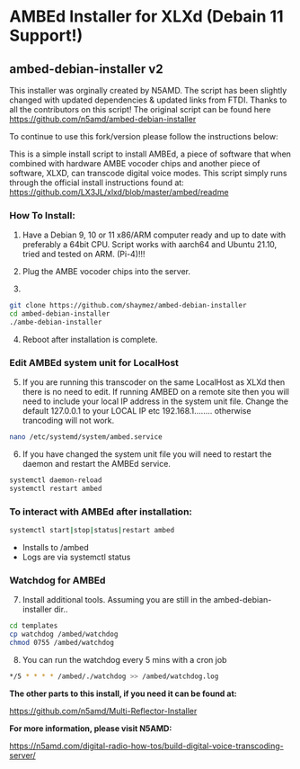 # AMBEd Installer for XLXd (Debain 11 Support!)

## ambed-debian-installer v2

This installer was orginally created by N5AMD. The script has been slightly changed with updated dependencies & updated links from FTDI. Thanks to all
the contributors on this script! The original script can be found here https://github.com/n5amd/ambed-debian-installer

To continue to use this fork/version please follow the instructions below:

This is a simple install script to install AMBEd, a piece of software that when combined with hardware AMBE vocoder chips and another piece of software, XLXD, can transcode digital voice modes. This script simply runs through the official install instructions found at:
https://github.com/LX3JL/xlxd/blob/master/ambed/readme


### How To Install:
1. Have a Debian 9, 10 or 11 x86/ARM computer ready and up to date with preferably a 64bit CPU.
Script works with aarch64 and Ubuntu 21.10, tried and tested on ARM. (Pi-4)!!!
2. Plug the AMBE vocoder chips into the server.

3. 
```sh
git clone https://github.com/shaymez/ambed-debian-installer
cd ambed-debian-installer
./ambe-debian-installer
```
4. Reboot after installation is complete.

### Edit AMBEd system unit for LocalHost
5. If you are running this transcoder on the same LocalHost as XLXd then there is no need to edit. If running AMBED on a remote site then you will need to include
your local IP address in the system unit file. Change the default 127.0.0.1 to your LOCAL IP etc 192.168.1........ otherwise trancoding will not work.
```sh
nano /etc/systemd/system/ambed.service
```

6. If you have changed the system unit file you will need to restart the daemon and restart the AMBEd service.
```sh
systemctl daemon-reload
systemctl restart ambed
```

### To interact with AMBEd after installation:
```sh
systemctl start|stop|status|restart ambed
```
 - Installs to /ambed
 - Logs are via systemctl status

### Watchdog for AMBEd
7. Install additional tools. Assuming you are still in the ambed-debian-installer dir..
```sh
cd templates
cp watchdog /ambed/watchdog
chmod 0755 /ambed/watchdog
```
8. You can run the watchdog every 5 mins with a cron job
```sh
*/5 * * * * /ambed/./watchdog >> /ambed/watchdog.log
```

**The other parts to this install, if you need it can be found at:**

https://github.com/n5amd/Multi-Reflector-Installer

**For more information, please visit N5AMD:**

https://n5amd.com/digital-radio-how-tos/build-digital-voice-transcoding-server/
